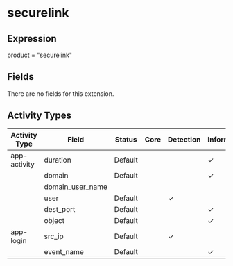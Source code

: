 securelink
==========

Expression
----------

product = "securelink"

Fields
------

There are no fields for this extension.

Activity Types
--------------

| Activity Type | Field            | Status  | Core | Detection | Informational |
| ------------- | ---------------- | ------- | ---- | --------- | ------------- |
| app-activity  | duration         | Default |      |           | &#10003;      |
|               | domain           | Default |      |           | &#10003;      |
|               | domain_user_name |         |      |           |               |
|               | user             | Default |      | &#10003;  |               |
|               | dest_port        | Default |      |           | &#10003;      |
|               | object           | Default |      |           | &#10003;      |
| app-login     | src_ip           | Default |      | &#10003;  |               |
|               | event_name       | Default |      |           | &#10003;      |

